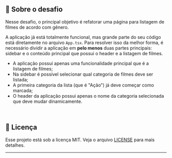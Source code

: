 
## :rocket: Sobre o desafio

Nesse desafio, o principal objetivo é refatorar uma página para listagem de filmes de acordo com gênero. 

A aplicação já está totalmente funcional, mas grande parte do seu código está diretamente no arquivo `App.tsx`. Para resolver isso da melhor forma, é necessário dividir a aplicação em **pelo menos** duas partes principais: sidebar e o conteúdo principal que possui o header e a listagem de filmes.

- A aplicação possui apenas uma funcionalidade principal que é a listagem de filmes;
- Na sidebar é possível selecionar qual categoria de filmes deve ser listada;
- A primeira categoria da lista (que é "Ação") já deve começar como marcada;
- O header da aplicação possui apenas o nome da categoria selecionada que deve mudar dinamicamente.

<br>

## :memo: Licença

Esse projeto está sob a licença MIT. Veja o arquivo [LICENSE](/LICENSE) para mais detalhes.

---
